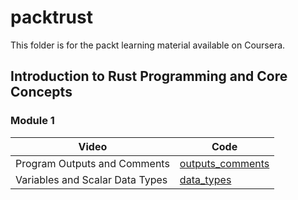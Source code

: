 # packtrust

This folder is for the packt learning material available on Coursera.

## Introduction to Rust Programming and Core Concepts

### Module 1

| Video                           |  Code                                            |
| ------------------------------- | ------------------------------------------------ |
| Program Outputs and Comments    | [outputs_comments](/outputs_comments/)           |
| Variables and Scalar Data Types | [data_types](/data_types/)                       |